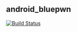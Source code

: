 ## android_bluepwn
[![Build Status](http://build.eberlein.io:8080/job/android_bluepwn/badge/icon)](http://build.eberlein.io:8080/job/android_bluepwn/)
